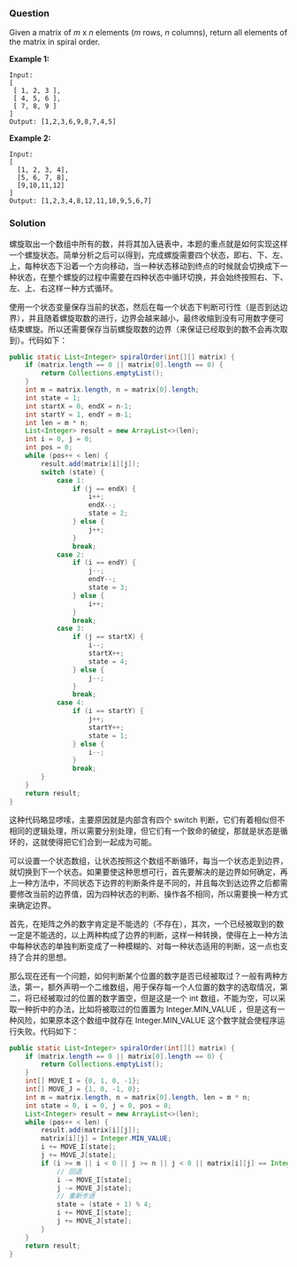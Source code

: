 ### Question

Given a matrix of *m* x *n* elements (*m* rows, *n* columns), return all elements of the matrix in spiral order.

**Example 1:**

```
Input:
[
 [ 1, 2, 3 ],
 [ 4, 5, 6 ],
 [ 7, 8, 9 ]
]
Output: [1,2,3,6,9,8,7,4,5]
```

**Example 2:**

```
Input:
[
  [1, 2, 3, 4],
  [5, 6, 7, 8],
  [9,10,11,12]
]
Output: [1,2,3,4,8,12,11,10,9,5,6,7]
```

### Solution

螺旋取出一个数组中所有的数，并将其加入链表中，本题的重点就是如何实现这样一个螺旋状态。简单分析之后可以得到，完成螺旋需要四个状态，即右、下、左、上，每种状态下沿着一个方向移动，当一种状态移动到终点的时候就会切换成下一种状态，在整个螺旋的过程中需要在四种状态中循环切换，并会始终按照右、下、左、上、右这样一种方式循环。

使用一个状态变量保存当前的状态，然后在每一个状态下判断可行性（是否到达边界），并且随着螺旋取数的进行，边界会越来越小，最终收缩到没有可用数字便可结束螺旋。所以还需要保存当前螺旋取数的边界（来保证已经取到的数不会再次取到）。代码如下：

```java
public static List<Integer> spiralOrder(int[][] matrix) {
    if (matrix.length == 0 || matrix[0].length == 0) {
        return Collections.emptyList();
    }
    int m = matrix.length, n = matrix[0].length;
    int state = 1;
    int startX = 0, endX = n-1;
    int startY = 1, endY = m-1;
    int len = m * n;
    List<Integer> result = new ArrayList<>(len);
    int i = 0, j = 0;
    int pos = 0;
    while (pos++ < len) {
        result.add(matrix[i][j]);
        switch (state) {
            case 1:
                if (j == endX) {
                    i++;
                    endX--;
                    state = 2;
                } else {
                    j++;
                }
                break;
            case 2:
                if (i == endY) {
                    j--;
                    endY--;
                    state = 3;
                } else {
                    i++;
                }
                break;
            case 3:
                if (j == startX) {
                    i--;
                    startX++;
                    state = 4;
                } else {
                    j--;
                }
                break;
            case 4:
                if (i == startY) {
                    j++;
                    startY++;
                    state = 1;
                } else {
                    i--;
                }
                break;
        }
    }
    return result;
}
```

这种代码略显啰嗦，主要原因就是内部含有四个 switch 判断，它们有着相似但不相同的逻辑处理，所以需要分别处理，但它们有一个致命的破绽，那就是状态是循环的，这就使得把它们合到一起成为可能。

可以设置一个状态数组，让状态按照这个数组不断循环，每当一个状态走到边界，就切换到下一个状态。如果要使这种思想可行，首先要解决的是边界如何确定，再上一种方法中，不同状态下边界的判断条件是不同的，并且每次到达边界之后都需要修改当前的边界值，因为四种状态的判断、操作各不相同，所以需要换一种方式来确定边界。

首先，在矩阵之外的数字肯定是不能选的（不存在），其次，一个已经被取到的数一定是不能选的，以上两种构成了边界的判断，这样一种转换，使得在上一种方法中每种状态的单独判断变成了一种模糊的、对每一种状态适用的判断，这一点也支持了合并的思想。

那么现在还有一个问题，如何判断某个位置的数字是否已经被取过？一般有两种方法，第一，额外声明一个二维数组，用于保存每一个人位置的数字的选取情况，第二，将已经被取过的位置的数字置空，但是这是一个 int 数组，不能为空，可以采取一种折中的办法，比如将被取过的位置置为 Integer.MIN_VALUE ，但是这有一种风险，如果原本这个数组中就存在 Integer.MIN_VALUE 这个数字就会使程序运行失败。代码如下：

```java
public static List<Integer> spiralOrder(int[][] matrix) {
    if (matrix.length == 0 || matrix[0].length == 0) {
        return Collections.emptyList();
    }
    int[] MOVE_I = {0, 1, 0, -1};
    int[] MOVE_J = {1, 0, -1, 0};
    int m = matrix.length, n = matrix[0].length, len = m * n;
    int state = 0, i = 0, j = 0, pos = 0;
    List<Integer> result = new ArrayList<>(len);
    while (pos++ < len) {
        result.add(matrix[i][j]);
        matrix[i][j] = Integer.MIN_VALUE;
        i += MOVE_I[state];
        j += MOVE_J[state];
        if (i >= m || i < 0 || j >= n || j < 0 || matrix[i][j] == Integer.MIN_VALUE) {
            // 回退
            i -= MOVE_I[state];
            j -= MOVE_J[state];
            // 重新步进
            state = (state + 1) % 4;
            i += MOVE_I[state];
            j += MOVE_J[state];
        }
    }
    return result;
}
```

